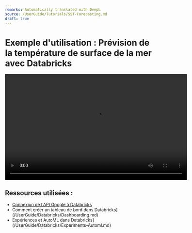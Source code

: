 ```yaml
---
remarks: Automatically translated with DeepL
source: /UserGuide/Tutorials/SST-Forecasting.md
draft: true
---
```


# Exemple d'utilisation : Prévision de la température de surface de la mer avec Databricks

<video width="600" height="350" controls>
    <source src="/api/media/sst-forecasting.mp4" type="video/mp4" />
    <track label="English" kind="subtitles" srclang="en" src="/api/media/sst-forecasting.vtt" default/>
    Votre navigateur ne prend pas en charge la balise vidéo.
</video>

## Ressources utilisées :

- [Connexion de l'API Google à Databricks](/UserGuide/Databricks/Connecting-Google-API.md)
- Comment créer un tableau de bord dans Databricks](/UserGuide/Databricks/Dashboarding.md)
- Expériences et AutoML dans Databricks](/UserGuide/Databricks/Experiments-Automl.md)
